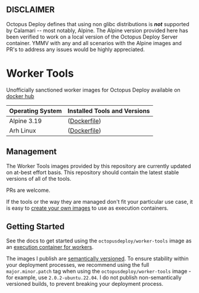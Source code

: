 ## DISCLAIMER
Octopus Deploy defines that using non glibc distributions is _**not**_ supported by Calamari -- most notably, Alpine. The Alpine version provided here has been verified to work on a local version of the Octopus Deploy Server container. YMMV with any and all scenarios with the Alpine images and PR's to address any issues would be highly appreciated.

# Worker Tools

Unofficially sanctioned worker images for Octopus Deploy available on [docker hub](https://hub.docker.com/r/felsokning/worker-tools)

| Operating System         | Installed Tools and Versions                                                                                                                         |
|--------------------------|------------------------------------------------------------------------------------------------------------------------------------------------------|
| Alpine 3.19              | ([Dockerfile](https://github.com/felsoking/worker-tools/blob/master/Alpine.3.19/Dockerfile))                                                         |
| Arh Linux                | ([Dockerfile](https://github.com/OctopusDeploy/WorkerTools/blob/master/Arch/Dockerfile))                                                 |

## Management

The Worker Tools images provided by this repository are currently updated on at-best effort basis. This repository should contain the latest stable versions of all of the tools.

PRs are welcome. 

If the tools or the way they are managed don't fit your particular use case, it is easy to [create your own images](https://octopus.com/docs/projects/steps/execution-containers-for-workers#which-image) to use as execution containers.

## Getting Started

See the docs to get started using the `octopusdeploy/worker-tools` image as an [execution container for workers](https://octopus.com/docs/deployment-process/execution-containers-for-workers).

The images I publish are [semantically versioned](https://semver.org/). To ensure stability within your deployment processes, we recommend using the full `major.minor.patch` tag when using the `octopusdeploy/worker-tools` image - for example, use `2.0.2-ubuntu.22.04`. I do not publish non-semantically versioned builds, to prevent breaking your deployment process.